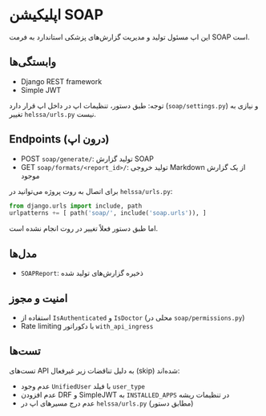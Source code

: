 # اپلیکیشن SOAP

این اپ مسئول تولید و مدیریت گزارش‌های پزشکی استاندارد به فرمت SOAP است.

## وابستگی‌ها
- Django REST framework
- Simple JWT

توجه: طبق دستور، تنظیمات اپ در داخل اپ قرار دارد (`soap/settings.py`) و نیازی به تغییر `helssa/urls.py` نیست.

## Endpoints (درون اپ)
- POST `soap/generate/`: تولید گزارش SOAP
- GET `soap/formats/<report_id>/`: تولید خروجی Markdown از یک گزارش موجود

برای اتصال به روت پروژه می‌توانید در `helssa/urls.py`:

```python
from django.urls import include, path
urlpatterns += [ path('soap/', include('soap.urls')), ]
```

اما طبق دستور فعلاً تغییر در روت انجام نشده است.

## مدل‌ها
- `SOAPReport`: ذخیره گزارش‌های تولید شده

## امنیت و مجوز
- استفاده از `IsAuthenticated` و `IsDoctor` (محلی در `soap/permissions.py`)
- Rate limiting با دکوراتور `with_api_ingress`

## تست‌ها
تست‌های API به دلیل تناقضات زیر غیرفعال (skip) شده‌اند:
- عدم وجود `UnifiedUser` با فیلد `user_type`
- عدم افزودن DRF و SimpleJWT به `INSTALLED_APPS` در تنظیمات ریشه
- عدم درج مسیرهای اپ در `helssa/urls.py` (مطابق دستور)